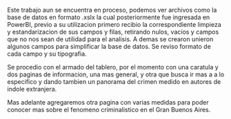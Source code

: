 Este trabajo aun se encuentra en proceso, podemos ver archivos como la base de datos en formato .xslx la cual posteriormente fue ingresada en PowerBI,
previo a su utilizacion primero recibio la correspondiente limpieza y estandarizacion de sus campos y filas, retirando nulos, vacios y campos que no 
nos sean de utilidad para el analisis. A demas se crearon unieron algunos campos para simplificar la base de datos. Se reviso formato de cada campo y 
su tipografia.

Se procedio con el armado del tablero, por el momento con una caratula y dos paginas de informacion, una mas general, y otra que busca ir mas a 
a lo especifico y dando tambien un panorama del crimen medido en autores de indole extranjera.

Mas adelante agregaremos otra pagina con varias medidas para poder conocer mas sobre el fenomeno criminalistico en el Gran Buenos Aires.
